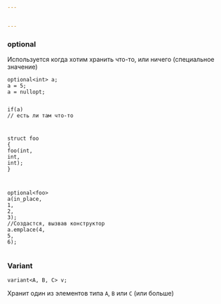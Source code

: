 ```yaml
---


---
```


<h3 id="optional">optional</h3>
<p>Используется когда хотим хранить что-то, или ничего (специальное значение)</p>
<pre class=" language-cpp"><code class="prism  language-cpp">optional<span class="token operator">&lt;</span><span class="token keyword">int</span><span class="token operator">&gt;</span> a<span class="token punctuation">;</span>
a <span class="token operator">=</span> <span class="token number">5</span><span class="token punctuation">;</span>
a <span class="token operator">=</span> nullopt<span class="token punctuation">;</span>

<span class="token keyword">if</span><span class="token punctuation">(</span>a<span class="token punctuation">)</span> <span class="token comment">// есть ли там что-то</span>

<span class="token keyword">struct</span> foo <span class="token punctuation">{</span>
	<span class="token function">foo</span><span class="token punctuation">(</span><span class="token keyword">int</span><span class="token punctuation">,</span> <span class="token keyword">int</span><span class="token punctuation">,</span> <span class="token keyword">int</span><span class="token punctuation">)</span><span class="token punctuation">;</span>
<span class="token punctuation">}</span>

optional<span class="token operator">&lt;</span>foo<span class="token operator">&gt;</span> <span class="token function">a</span><span class="token punctuation">(</span>in_place<span class="token punctuation">,</span> <span class="token number">1</span><span class="token punctuation">,</span> <span class="token number">2</span><span class="token punctuation">,</span> <span class="token number">3</span><span class="token punctuation">)</span><span class="token punctuation">;</span> <span class="token comment">//Создастся, вызвав конструктор</span>
a<span class="token punctuation">.</span><span class="token function">emplace</span><span class="token punctuation">(</span><span class="token number">4</span><span class="token punctuation">,</span> <span class="token number">5</span><span class="token punctuation">,</span> <span class="token number">6</span><span class="token punctuation">)</span><span class="token punctuation">;</span>
</code></pre>
<h3 id="variant">Variant</h3>
<pre class=" language-cpp"><code class="prism  language-cpp">variant<span class="token operator">&lt;</span>A<span class="token punctuation">,</span> B<span class="token punctuation">,</span> C<span class="token operator">&gt;</span> v<span class="token punctuation">;</span>
</code></pre>
<p>Хранит один из элементов типа <code>A</code>,  <code>B</code> или <code>C</code> (или больше)</p>

